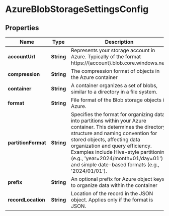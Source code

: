 

# AzureBlobStorageSettingsConfig


## Properties

| Name | Type | Description | Notes |
|------------ | ------------- | ------------- | -------------|
|**accountUrl** | **String** | Represents your storage account in Azure. Typically of the format https://{account}.blob.core.windows.net. |  [optional] |
|**compression** | **String** | The compression format of objects in the Azure container |  [optional] |
|**container** | **String** | A container organizes a set of blobs, similar to a directory in a file system. |  [optional] |
|**format** | **String** | File format of the Blob storage objects in Azure. |  [optional] |
|**partitionFormat** | **String** | Specifies the format for organizing data into partitions within your Azure container. This determines the directory structure and naming convention for stored objects, affecting data organization and query efficiency. Examples include Hive-style partitioning (e.g., &#39;year&#x3D;2024/month&#x3D;01/day&#x3D;01&#39;) and simple date-based formats (e.g., &#39;2024/01/01&#39;). |  [optional] |
|**prefix** | **String** | An optional prefix for Azure object keys to organize data within the container |  [optional] |
|**recordLocation** | **String** | Location of the record in the JSON object. Applies only if the format is JSON. |  [optional] |



